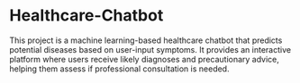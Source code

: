 # Healthcare-Chatbot
This project is a machine learning-based healthcare chatbot that predicts potential diseases based on user-input symptoms. It provides an interactive platform where users receive likely diagnoses and precautionary advice, helping them assess if professional consultation is needed.
